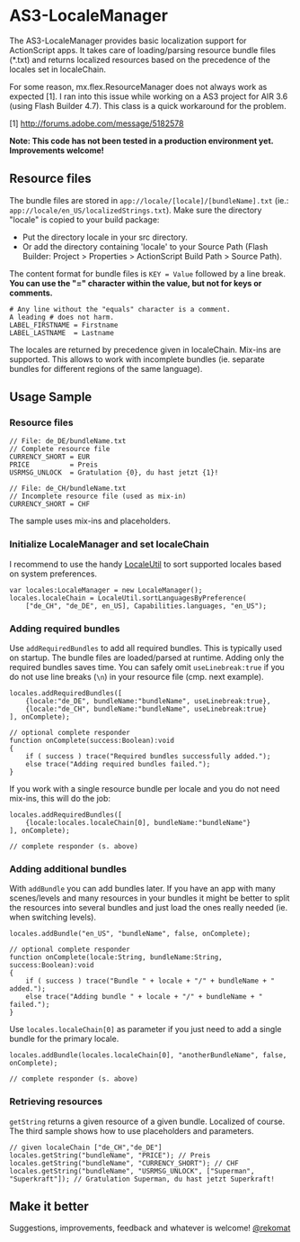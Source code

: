 # AS3-LocaleManager 

The AS3-LocaleManager provides basic localization support for ActionScript apps. It takes care of loading/parsing resource bundle files (*.txt) and returns localized resources based on the precedence of the locales set in localeChain.

For some reason, mx.flex.ResourceManager does not always work as expected [1]. I ran into this issue while working on a AS3 project for AIR 3.6 (using Flash Builder 4.7). This class is a quick workaround for the problem. 

[1] http://forums.adobe.com/message/5182578

__Note: This code has not been tested in a production environment yet. Improvements welcome!__

## Resource files

The bundle files are stored in `app://locale/[locale]/[bundleName].txt`  (ie.: `app://locale/en_US/localizedStrings.txt`). Make sure the directory "locale" is copied to your build package:

* Put the directory locale in your src directory.
* Or add the directory containing 'locale' to your Source Path (Flash Builder: Project > Properties > ActionScript Build Path > Source Path).

The content format for bundle files is `KEY = Value` followed by a line break. __You can use the "=" character within the value, but not for keys or comments.__

    # Any line without the "equals" character is a comment. 
    A leading # does not harm.
    LABEL_FIRSTNAME = Firstname
    LABEL_LASTNAME  = Lastname

The locales are returned by precedence given in localeChain. Mix-ins are supported. This allows to work with incomplete bundles (ie. separate bundles for different regions of the same language). 

## Usage Sample

### Resource files

    // File: de_DE/bundleName.txt
    // Complete resource file
    CURRENCY_SHORT = EUR
    PRICE          = Preis
    USRMSG_UNLOCK  = Gratulation {0}, du hast jetzt {1}!

    // File: de_CH/bundleName.txt
    // Incomplete resource file (used as mix-in)
    CURRENCY_SHORT = CHF
    
The sample uses mix-ins and placeholders.

### Initialize LocaleManager and set localeChain 
I recommend to use the handy [LocaleUtil](https://code.google.com/p/as3localelib/) to sort supported locales based on system preferences. 

```as3
var locales:LocaleManager = new LocaleManager();
locales.localeChain = LocaleUtil.sortLanguagesByPreference(
    ["de_CH", "de_DE", en_US], Capabilities.languages, "en_US");
```

### Adding required bundles

Use `addRequiredBundles` to add all required bundles. This is typically used on startup. The bundle files are loaded/parsed at runtime. Adding only the required bundles saves time. You can safely omit `useLinebreak:true` if you do not use line breaks (`\n`) in your resource file (cmp. next example). 


```as3
locales.addRequiredBundles([
    {locale:"de_DE", bundleName:"bundleName", useLinebreak:true},
    {locale:"de_CH", bundleName:"bundleName", useLinebreak:true}
], onComplete);

// optional complete responder
function onComplete(success:Boolean):void
{
    if ( success ) trace("Required bundles successfully added.");
    else trace("Adding required bundles failed.");
}
```

If you work with a single resource bundle per locale and you do not need mix-ins, this will do the job: 
```as3
locales.addRequiredBundles([
    {locale:locales.localeChain[0], bundleName:"bundleName"}
], onComplete);

// complete responder (s. above)
```

### Adding additional bundles

With `addBundle` you can add bundles later. If you have an app with many scenes/levels and many resources in your bundles it might be better to split the resources into several bundles and just load the ones really needed (ie. when switching levels). 

```as3
locales.addBundle("en_US", "bundleName", false, onComplete);

// optional complete responder
function onComplete(locale:String, bundleName:String, success:Boolean):void
{
    if ( success ) trace("Bundle " + locale + "/" + bundleName + " added.");
    else trace("Adding bundle " + locale + "/" + bundleName + " failed.");
}
```
Use `locales.localeChain[0]` as parameter if you just need to add a single bundle for the primary locale.
```as3
locales.addBundle(locales.localeChain[0], "anotherBundleName", false, onComplete);

// complete responder (s. above)
```

### Retrieving resources 

`getString` returns a given resource of a given bundle. Localized of course. The third sample shows how to use placeholders and parameters. 

```as3
// given localeChain ["de_CH","de_DE"]
locales.getString("bundleName", "PRICE"); // Preis
locales.getString("bundleName", "CURRENCY_SHORT"); // CHF
locales.getString("bundleName", "USRMSG_UNLOCK", ["Superman", "Superkraft"]); // Gratulation Superman, du hast jetzt Superkraft!
```

## Make it better
Suggestions, improvements, feedback and whatever is welcome! 
[@rekomat](https://twitter.com/rekomat)
